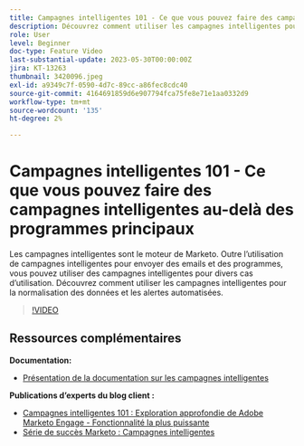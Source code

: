 ```yaml
---
title: Campagnes intelligentes 101 - Ce que vous pouvez faire des campagnes intelligentes au-delà des programmes principaux
description: Découvrez comment utiliser les campagnes intelligentes pour la normalisation des données et les alertes automatisées.
role: User
level: Beginner
doc-type: Feature Video
last-substantial-update: 2023-05-30T00:00:00Z
jira: KT-13263
thumbnail: 3420096.jpeg
exl-id: a9349c7f-0590-4d7c-89cc-a86fec8cdc40
source-git-commit: 4164691859d6e907794fca75fe8e71e1aa0332d9
workflow-type: tm+mt
source-wordcount: '135'
ht-degree: 2%

---
```


# Campagnes intelligentes 101 - Ce que vous pouvez faire des campagnes intelligentes au-delà des programmes principaux

Les campagnes intelligentes sont le moteur de Marketo. Outre l’utilisation de campagnes intelligentes pour envoyer des emails et des programmes, vous pouvez utiliser des campagnes intelligentes pour divers cas d’utilisation. Découvrez comment utiliser les campagnes intelligentes pour la normalisation des données et les alertes automatisées.

>[!VIDEO](https://video.tv.adobe.com/v/3420096/?quality=12&learn=on)


## Ressources complémentaires

**Documentation:**

* [Présentation de la documentation sur les campagnes intelligentes](https://experienceleague.adobe.com/docs/marketo/using/product-docs/core-marketo-concepts/smart-campaigns/understanding-smart-campaigns.html?lang=en)

**Publications d’experts du blog client :**

* [Campagnes intelligentes 101 : Exploration approfondie de Adobe Marketo Engage - Fonctionnalité la plus puissante](https://nation.marketo.com/t5/product-blogs/smart-campaigns-101-a-deep-dive-into-adobe-marketo-engage-s-most/ba-p/313385#M1838)
* [Série de succès Marketo : Campagnes intelligentes](https://nation.marketo.com/t5/product-blogs/marketo-success-series-smart-campaigns/ba-p/306961)
